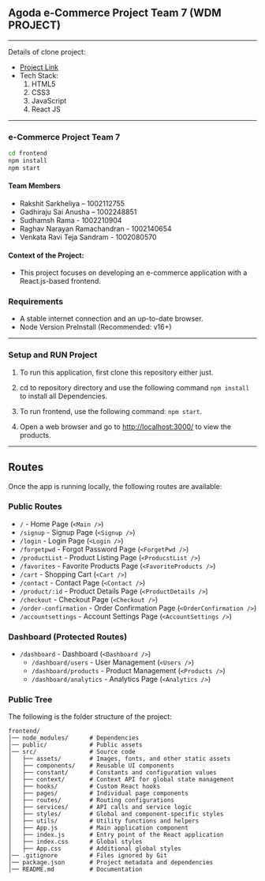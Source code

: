 ## Agoda e-Commerce Project Team 7 (WDM PROJECT)

---

Details of clone project:

- [Project Link](https://rxs2755.uta.cloud/)
- Tech Stack:
  1. HTML5
  2. CSS3
  3. JavaScript
  4. React JS

---

### e-Commerce Project Team 7
```bash
cd frontend
npm install
npm start
```
#### Team Members

- Rakshit Sarkheliya – 1002112755
- Gadhiraju Sai Anusha – 1002248851
- Sudhamsh Rama - 1002210904
- Raghav Narayan Ramachandran - 1002140654
- Venkata Ravi Teja Sandram - 1002080570

#### Context of the Project:

- This project focuses on developing an e-commerce application with a React.js-based frontend.

### Requirements

- A stable internet connection and an up-to-date browser.
- Node Version PreInstall (Recommended: v16+)

---

### Setup and RUN Project

1. To run this application, first clone this repository either just.

2. cd to repository directory and use the following command `npm install` to install all Dependencies.

3. To run frontend, use the following command: `npm start`.

4. Open a web browser and go to [http://localhost:3000/](http://localhost:3000/) to view the products.

---

## Routes

Once the app is running locally, the following routes are available:

### Public Routes

- `/` - Home Page (`<Main />`)
- `/signup` - Signup Page (`<Signup />`)
- `/login` - Login Page (`<Login />`)
- `/forgetpwd` - Forgot Password Page (`<ForgetPwd />`)
- `/productList` - Product Listing Page (`<ProducstList />`)
- `/favorites` - Favorite Products Page (`<FavoriteProducts />`)
- `/cart` - Shopping Cart (`<Cart />`)
- `/contact` - Contact Page (`<Contact />`)
- `/product/:id` - Product Details Page (`<ProductDetails />`)
- `/checkout` - Checkout Page (`<Checkout />`)
- `/order-confirmation` - Order Confirmation Page (`<OrderConfirmation />`)
- `/accountsettings` - Account Settings Page (`<AccountSettings />`)

### Dashboard (Protected Routes)

- `/dashboard` - Dashboard (`<Dashboard />`)
  - `/dashboard/users` - User Management (`<Users />`)
  - `/dashboard/products` - Product Management (`<Products />`)
  - `/dashboard/analytics` - Analytics Page (`<Analytics />`)

### Public Tree

The following is the folder structure of the project:

```
frontend/
│── node_modules/      # Dependencies
│── public/            # Public assets
│── src/               # Source code
│   ├── assets/        # Images, fonts, and other static assets
│   ├── components/    # Reusable UI components
│   ├── constant/      # Constants and configuration values
│   ├── context/       # Context API for global state management
│   ├── hooks/         # Custom React hooks
│   ├── pages/         # Individual page components
│   ├── routes/        # Routing configurations
│   ├── services/      # API calls and service logic
│   ├── styles/        # Global and component-specific styles
│   ├── utils/         # Utility functions and helpers
│   ├── App.js         # Main application component
│   ├── index.js       # Entry point of the React application
│   ├── index.css      # Global styles
│   ├── App.css        # Additional global styles
│── .gitignore         # Files ignored by Git
│── package.json       # Project metadata and dependencies
│── README.md          # Documentation
```
